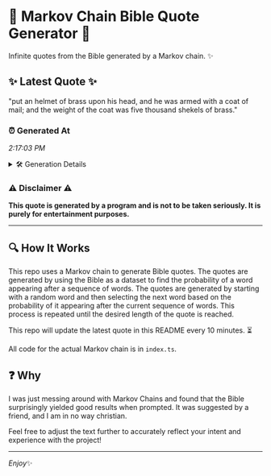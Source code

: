# 📖 Markov Chain Bible Quote Generator 📖

Infinite quotes from the Bible generated by a Markov chain. ✨

## ✨ Latest Quote ✨
"put an helmet of brass upon his head, and he was armed with a coat of mail; and the weight of the coat was five thousand shekels of brass."

### ⏰ Generated At
*2:17:03 PM*

<details>
    <summary>🛠️ Generation Details</summary>
    <p>
        <strong>🌱 Seed:</strong> put<br>
        <strong>🔄 Iterations:</strong> 28<br>
        <strong>📜 Context History:</strong><br>[ put ]: an<br>[ put, an ]: helmet<br>[ put, an, helmet ]: of<br>[ put, an, helmet, of ]: brass<br>[ put, an, helmet, of, brass ]: upon<br>[ put, an, helmet, of, brass, upon ]: his<br>[ an, helmet, of, brass, upon, his ]: head,<br>[ helmet, of, brass, upon, his, head, ]: and<br>[ of, brass, upon, his, head,, and ]: he<br>[ brass, upon, his, head,, and, he ]: was<br>[ upon, his, head,, and, he, was ]: armed<br>[ his, head,, and, he, was, armed ]: with<br>[ head,, and, he, was, armed, with ]: a<br>[ and, he, was, armed, with, a ]: coat<br>[ he, was, armed, with, a, coat ]: of<br>[ was, armed, with, a, coat, of ]: mail;<br>[ armed, with, a, coat, of, mail; ]: and<br>[ with, a, coat, of, mail;, and ]: the<br>[ a, coat, of, mail;, and, the ]: weight<br>[ coat, of, mail;, and, the, weight ]: of<br>[ of, mail;, and, the, weight, of ]: the<br>[ mail;, and, the, weight, of, the ]: coat<br>[ and, the, weight, of, the, coat ]: was<br>[ the, weight, of, the, coat, was ]: five<br>[ weight, of, the, coat, was, five ]: thousand<br>[ of, the, coat, was, five, thousand ]: shekels<br>[ the, coat, was, five, thousand, shekels ]: of<br>[ coat, was, five, thousand, shekels, of ]: brass.<br>
    </p>
</details>

### ⚠️ Disclaimer ⚠️
**This quote is generated by a program and is not to be taken seriously. It is purely for entertainment purposes.**

---

## 🔍 How It Works

This repo uses a Markov chain to generate Bible quotes. The quotes are generated by using the Bible as a dataset to find the probability of a word appearing after a sequence of words. The quotes are generated by starting with a random word and then selecting the next word based on the probability of it appearing after the current sequence of words. This process is repeated until the desired length of the quote is reached.

This repo will update the latest quote in this README every 10 minutes. ⏳

All code for the actual Markov chain is in `index.ts`.

## ❓ Why

I was just messing around with Markov Chains and found that the Bible surprisingly yielded good results when prompted. 
It was suggested by a friend, and I am in no way christian.

Feel free to adjust the text further to accurately reflect your intent and experience with the project!

---

*Enjoy*✨
